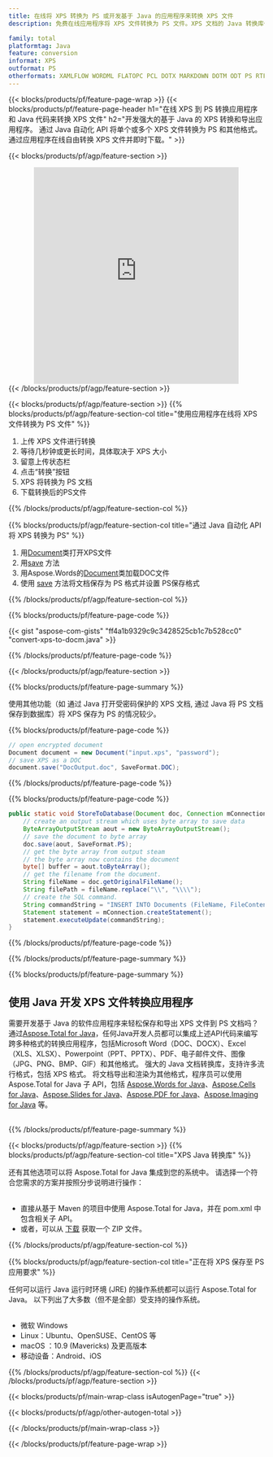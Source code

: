```yaml
---
title: 在线将 XPS 转换为 PS 或开发基于 Java 的应用程序来转换 XPS 文件
description: 免费在线应用程序将 XPS 文件转换为 PS 文件。XPS 文档的 Java 转换库代码。 

family: total
platformtag: Java
feature: conversion
informat: XPS
outformat: PS
otherformats: XAMLFLOW WORDML FLATOPC PCL DOTX MARKDOWN DOTM ODT PS RTF DOT MHTML
---
```

{{< blocks/products/pf/feature-page-wrap >}}
{{< blocks/products/pf/feature-page-header h1="在线 XPS 到 PS 转换应用程序和 Java 代码来转换 XPS 文件" h2="开发强大的基于 Java 的 XPS 转换和导出应用程序。 通过 Java 自动化 API 将单个或多个 XPS 文件转换为 PS 和其他格式。 通过应用程序在线自由转换 XPS 文件并即时下载。" >}}


{{< blocks/products/pf/agp/feature-section >}}

<div class="container-fluid agp-content bg-white aboutfile box-1 vh100 section nopbtm">
<div class=container>
<div class=row>
<div class="demobox tc col-md-12 padding-0" align="center">

<iframe title="免费在线 XPS 至 PS 转换应用程序" style="border: none; height: 426px;" scrolling="no" src="https://widgets.aspose.cloud/total-conversion/?to=ps&from=xps" id="child-iframe" width="80%"></iframe>

</div></div>
</div></div>
{{< /blocks/products/pf/agp/feature-section >}}


{{< blocks/products/pf/agp/feature-section >}}
{{% blocks/products/pf/agp/feature-section-col title="使用应用程序在线将 XPS 文件转换为 PS 文件" %}}

1. 上传 XPS 文件进行转换
1. 等待几秒钟或更长时间，具体取决于 XPS 大小
1. 留意上传状态栏
1. 点击“转换”按钮
1. XPS 将转换为 PS 文档
1. 下载转换后的PS文件

{{% /blocks/products/pf/agp/feature-section-col %}}

{{% blocks/products/pf/agp/feature-section-col title="通过 Java 自动化 API 将 XPS 转换为 PS" %}}


1. 用[Document](https://reference.aspose.com/pdf/java/com.aspose.pdf/Document)类打开XPS文件
2. 用[save](https://reference.aspose.com/pdf/java/com.aspose.pdf/Document#save-java.lang.String-com.aspose.pdf.SaveOptions-将XPS转换为DOC ) 方法
3. 用Aspose.Words的[Document](https://reference.aspose.com/words/java/com.aspose.words/Document)类加载DOC文件
4. 使用 [save](https://reference.aspose.com/words/java/com.aspose.words/Document#save(java.lang.String,int)) 方法将文档保存为 PS 格式并设置 PS保存格式



{{% /blocks/products/pf/agp/feature-section-col %}}

{{% blocks/products/pf/feature-page-code %}}
{{< gist "aspose-com-gists" "ff4a1b9329c9c3428525cb1c7b528cc0" "convert-xps-to-docm.java" >}}
{{% /blocks/products/pf/feature-page-code %}}

{{< /blocks/products/pf/agp/feature-section >}}

{{% blocks/products/pf/feature-page-summary %}}

使用其他功能（如 通过 Java 打开受密码保护的 XPS 文档, 通过 Java 将 PS 文档保存到数据库）将 XPS 保存为 PS 的情况较少。

{{% blocks/products/pf/feature-page-code %}}

```cs
// open encrypted document
Document document = new Document("input.xps", "password");
// save XPS as a DOC 
document.save("DocOutput.doc", SaveFormat.DOC);
```


{{% /blocks/products/pf/feature-page-code %}}
{{% blocks/products/pf/feature-page-code %}}


```java
public static void StoreToDatabase(Document doc, Connection mConnection) throws Exception {
    // create an output stream which uses byte array to save data
    ByteArrayOutputStream aout = new ByteArrayOutputStream();
    // save the document to byte array
    doc.save(aout, SaveFormat.PS);
    // get the byte array from output steam
    // the byte array now contains the document
    byte[] buffer = aout.toByteArray();
    // get the filename from the document.
    String fileName = doc.getOriginalFileName();
    String filePath = fileName.replace("\\", "\\\\");
    // create the SQL command.
    String commandString = "INSERT INTO Documents (FileName, FileContent) VALUES('" + filePath + "', '" + buffer + "')";
    Statement statement = mConnection.createStatement();
    statement.executeUpdate(commandString);
}  
```


{{% /blocks/products/pf/feature-page-code %}}


{{% /blocks/products/pf/feature-page-summary %}}

{{% blocks/products/pf/feature-page-summary %}}

<h2>使用 Java 开发 XPS 文件转换应用程序</h2>

需要开发基于 Java 的软件应用程序来轻松保存和导出 XPS 文件到 PS 文档吗？ 通过[Aspose.Total for Java](https://products.aspose.com/total/zh/java/)，任何Java开发人员都可以集成上述API代码来编写跨多种格式的转换应用程序，包括Microsoft Word（DOC、DOCX）、Excel（XLS、XLSX）、Powerpoint（PPT、PPTX）、PDF、电子邮件文件、图像（JPG、PNG、BMP、GIF）和其他格式。 强大的 Java 文档转换库，支持许多流行格式，包括 XPS 格式。 将文档导出和渲染为其他格式，程序员可以使用 Aspose.Total for Java 子 API，包括 [Aspose.Words for Java](https://products.aspose.com/words/zh/java/)、[Aspose.Cells for Java](https://products.aspose.com/cells/zh/java/)、[Aspose.Slides for Java](https://products.aspose.com/slides/zh/java/)、[Aspose.PDF for Java](https://products.aspose.com/pdf/zh/java/)、[Aspose.Imaging for Java](https://products.aspose.com/imaging/zh/java/) 等。<br /><br />

{{% /blocks/products/pf/feature-page-summary %}}

{{< blocks/products/pf/agp/feature-section >}}
{{% blocks/products/pf/agp/feature-section-col title="XPS Java 转换库" %}}

还有其他选项可以将 Aspose.Total for Java 集成到您的系统中。 请选择一个符合您需求的方案并按照分步说明进行操作：<br /><br />

- 直接从基于 Maven 的项目中使用 Aspose.Total for Java，并在 pom.xml 中包含相关子 API。
- 或者，可以从 [下载](https://releases.aspose.com/total/java) 获取一个 ZIP 文件。

{{% /blocks/products/pf/agp/feature-section-col %}}

{{% blocks/products/pf/agp/feature-section-col title="正在将 XPS 保存至 PS 应用要求" %}}

任何可以运行 Java 运行时环境 (JRE) 的操作系统都可以运行 Aspose.Total for Java。 以下列出了大多数（但不是全部）受支持的操作系统。 <br /><br />
- 微软 Windows
- Linux：Ubuntu、OpenSUSE、CentOS 等
- macOS ：10.9 (Mavericks) 及更高版本
- 移动设备：Android、iOS

{{% /blocks/products/pf/agp/feature-section-col %}}
{{< /blocks/products/pf/agp/feature-section >}}

{{< blocks/products/pf/main-wrap-class isAutogenPage="true" >}}

{{< blocks/products/pf/agp/other-autogen-total >}}

{{< /blocks/products/pf/main-wrap-class >}}

{{< /blocks/products/pf/feature-page-wrap >}}